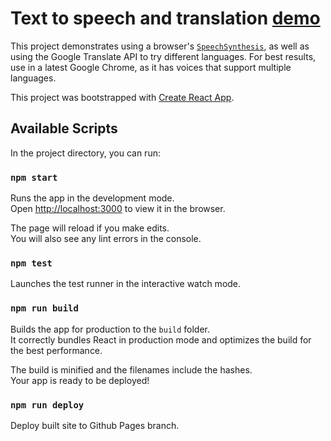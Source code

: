 # Text to speech and translation [demo](https://travelingtechguy.github.io/speech/)

This project demonstrates using a browser's [`SpeechSynthesis`](https://developer.mozilla.org/en-US/docs/Web/API/SpeechSynthesis), as well as using the Google Translate API to try different languages. For best results, use in a latest Google Chrome, as it has voices that support multiple languages.

This project was bootstrapped with [Create React App](https://github.com/facebookincubator/create-react-app).

## Available Scripts

In the project directory, you can run:

### `npm start`

Runs the app in the development mode.<br>
Open [http://localhost:3000](http://localhost:3000) to view it in the browser.

The page will reload if you make edits.<br>
You will also see any lint errors in the console.

### `npm test`

Launches the test runner in the interactive watch mode.<br>

### `npm run build`

Builds the app for production to the `build` folder.<br>
It correctly bundles React in production mode and optimizes the build for the best performance.

The build is minified and the filenames include the hashes.<br>
Your app is ready to be deployed!

### `npm run deploy`

Deploy built site to Github Pages branch.
